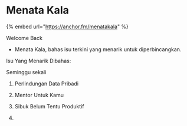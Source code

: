 # Menata Kala

{% embed url="https://anchor.fm/menatakala" %}

Welcome Back

* Menata Kala, bahas isu terkini yang menarik untuk diperbincangkan. 



Isu Yang Menarik Dibahas:

Seminggu sekali

1. Perlindungan Data Pribadi



1. Mentor Untuk Kamu
2. Sibuk Belum Tentu Produktif
3. 




